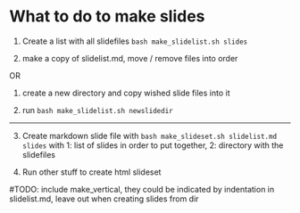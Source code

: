 
# What to do to make slides

1. Create a list with all slidefiles `bash make_slidelist.sh slides`

2. make a copy of slidelist.md, move / remove files into order 

OR 

1. create a new directory and copy wished slide files into it

2. run `bash make_slidelist.sh newslidedir`

---

3. Create markdown slide file with `bash make_slideset.sh slidelist.md slides` with 1: list of slides in order to put together, 2: directory with the slidefiles

4. Run other stuff to create html slideset


#TODO: include make_vertical, they could be indicated by indentation in slidelist.md, leave out when creating slides from dir


